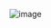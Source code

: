 ![image](https://github.com/prashantjagtap2909/CS50/assets/93985255/1629e623-b60d-485d-aeb7-a6c88648b9d3)
